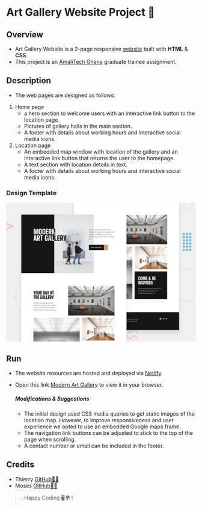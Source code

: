 # Art Gallery Website Project 📂

## Overview
- Art Gallery Website is a 2-page responsive [website](https://github.com/ThierryAalitech/art-gallery-website#run) built with **HTML** &amp; **CSS**.
- This project is an [AmaliTech Ghana](https://www.amalitech.org) graduate trainee assignment. 

## Description
  - The web pages are designed as follows:
  1. Home page 
      - a hero section to welcome users with an interactive link button to the location page.
      - Pictures of gallery halls in the main section. 
      - A footer with details about working hours and interactive social media icons.
  2. Location page
      - An embedded map window with location of the gallery and an interactive link button that 
        returns the user to the homepage.
      - A text section with location details in text.
      - A footer with details about working hours and interactive social media icons.

### Design Template
![Design Template](./assets/preview.jpg)

## Run
- The website resources are hosted and deployed via [Netlify](https://www.netlify.com).
- Open this link [Modern Art Gallery](https://art-gallery-web.netlify.app/index.html) to view it in your browser.

  ##### Modifications &amp; Suggestions
     - The initial design used CSS media queries to get static images of the location map. However, to improve responsiveness and user experience we opted to use           an embedded Google maps frame.
     -  The navigation link buttons can be adjusted to stick to the top of the page when scrolling.
     -  A contact number or email can be included in the footer.

## Credits
- Thierry [GitHub👨‍💻](https://github.com/ThierryAalitech)
- Moses  [GitHub👨‍💻](https://github.com/mtenkorang)

>: Happy Coding 🖥️🌍 !
